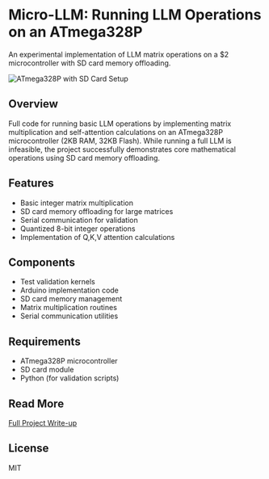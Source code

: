 # Micro-LLM: Running LLM Operations on an ATmega328P

An experimental implementation of LLM matrix operations on a $2 microcontroller with SD card memory offloading.

![ATmega328P with SD Card Setup](https://ryansereno.com/assets/Signal%20Note%20to%20Self%20-%202024-09-05%2008_15_12.Dko9Mq5f.jpeg)

## Overview
Full code for running basic LLM operations by implementing matrix multiplication and self-attention calculations on an ATmega328P microcontroller (2KB RAM, 32KB Flash). While running a full LLM is infeasible, the project successfully demonstrates core mathematical operations using SD card memory offloading.

## Features
- Basic integer matrix multiplication
- SD card memory offloading for large matrices
- Serial communication for validation
- Quantized 8-bit integer operations
- Implementation of Q,K,V attention calculations

## Components
- Test validation kernels
- Arduino implementation code
- SD card memory management
- Matrix multiplication routines
- Serial communication utilities

## Requirements
- ATmega328P microcontroller
- SD card module
- Python (for validation scripts)

## Read More
[Full Project Write-up](https://ryansereno.com/micro-llm.html)

## License
MIT
